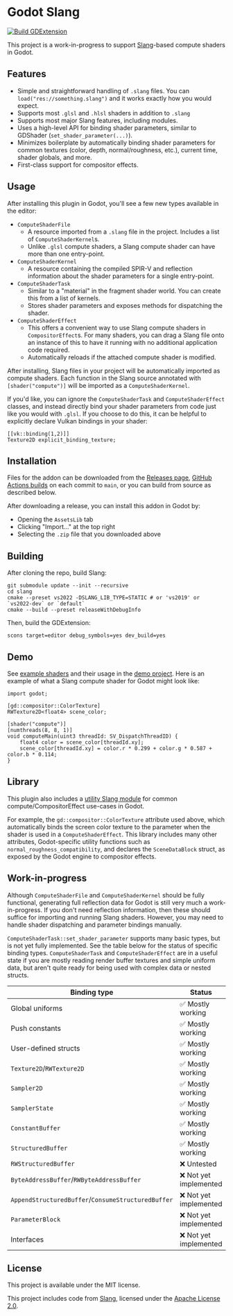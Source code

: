 # Godot Slang

[![Build GDExtension](https://github.com/DevPrice/godot-slang/actions/workflows/builds.yml/badge.svg)](https://github.com/DevPrice/godot-slang/actions/workflows/builds.yml)

This project is a work-in-progress to support [Slang](https://shader-slang.org/)-based compute shaders in Godot.

## Features
* Simple and straightforward handling of `.slang` files. You can `load("res://something.slang")` and it works exactly how you would expect.
* Supports most `.glsl` and `.hlsl` shaders in addition to `.slang`
* Supports most major Slang features, including modules.
* Uses a high-level API for binding shader parameters, similar to GDShader (`set_shader_parameter(...)`).
* Minimizes boilerplate by automatically binding shader parameters for common textures (color, depth, normal/roughness, etc.), current time, shader globals, and more.
* First-class support for compositor effects.

## Usage

After installing this plugin in Godot, you'll see a few new types available in the editor:
* `ComputeShaderFile`
  * A resource imported from a `.slang` file in the project. Includes a list of `ComputeShaderKernel`s.
  * Unlike `.glsl` compute shaders, a Slang compute shader can have more than one entry-point.
* `ComputeShaderKernel`
  * A resource containing the compiled SPIR-V and reflection information about the shader parameters for a single entry-point.
* `ComputeShaderTask`
  * Similar to a "material" in the fragment shader world. You can create this from a list of kernels.
  * Stores shader parameters and exposes methods for dispatching the shader.
* `ComputeShaderEffect`
  * This offers a convenient way to use Slang compute shaders in `CompositorEffect`s. For many shaders, you can drag a Slang file onto an instance of this to have it running with no additional application code required.
  * Automatically reloads if the attached compute shader is modified.

After installing, Slang files in your project will be automatically imported as compute shaders.
Each function in the Slang source annotated with `[shader("compute")]` will be imported as a `ComputeShaderKernel`.

If you'd like, you can ignore the `ComputeShaderTask` and `ComputeShaderEffect` classes, and instead directly bind your shader parameters from code just like you would with `.glsl`.
If you choose to do this, it can be helpful to explicitly declare Vulkan bindings in your shader:
```slang
[[vk::binding(1,2)]]
Texture2D explicit_binding_texture;
```

## Installation

Files for the addon can be downloaded from the [Releases page](https://github.com/DevPrice/godot-slang/releases),
[GitHub Actions builds](https://github.com/DevPrice/godot-slang/actions/workflows/builds.yml) on each commit to `main`,
or you can build from source as described below.

After downloading a release, you can install this addon in Godot by:
* Opening the `AssetsLib` tab
* Clicking "Import..." at the top right
* Selecting the `.zip` file that you downloaded above

## Building

After cloning the repo, build Slang:

```shell
git submodule update --init --recursive
cd slang
cmake --preset vs2022 -DSLANG_LIB_TYPE=STATIC # or 'vs2019' or `vs2022-dev` or `default`
cmake --build --preset releaseWithDebugInfo
```

Then, build the GDExtension:
```shell
scons target=editor debug_symbols=yes dev_build=yes
```

## Demo

See [example shaders](demo/shaders) and their usage in the [demo project](demo). Here is an example of what a Slang compute shader for Godot might look like:

```slang
import godot;

[gd::compositor::ColorTexture]
RWTexture2D<float4> scene_color;

[shader("compute")]
[numthreads(8, 8, 1)]
void computeMain(uint3 threadId: SV_DispatchThreadID) {
    float4 color = scene_color[threadId.xy];
    scene_color[threadId.xy] = color.r * 0.299 + color.g * 0.587 + color.b * 0.114;
}
```

## Library

This plugin also includes a [utility Slang module](demo/addons/shader-slang/modules/godot.slang) for common compute/CompositorEffect use-cases in Godot.

For example, the `gd::compositor::ColorTexture` attribute used above, which automatically binds the screen color texture to the parameter when the shader is used in a `ComputeShaderEffect`.
This library includes many other attributes, Godot-specific utility functions such as `normal_roughness_compatibility`, and declares the `SceneDataBlock` struct, as exposed by the Godot engine to compositor effects.

## Work-in-progress

Although `ComputeShaderFile` and `ComputeShaderKernel` should be fully functional, generating full reflection data for Godot is still very much a work-in-progress.
If you don't need reflection information, then these should suffice for importing and running Slang shaders. However, you may need to handle shader dispatching and parameter bindings manually.

`ComputeShaderTask::set_shader_parameter` supports many basic types, but is not yet fully implemented. See the table below for the status of specific binding types.
`ComputeShaderTask` and `ComputeShaderEffect` are in a useful state if you are mostly reading render buffer textures and simple uniform data, but aren't quite ready for being used with complex data or nested structs.

| Binding type                                       | Status                |
|----------------------------------------------------|-----------------------|
| Global uniforms                                    | ✅ Mostly working      |
| Push constants                                     | ✅ Mostly working      |
| User-defined structs                               | ✅ Mostly working      |
| `Texture2D`/`RWTexture2D`                          | ✅ Mostly working      |
| `Sampler2D`                                        | ✅ Mostly working      |
| `SamplerState`                                     | ✅ Mostly working      |
| `ConstantBuffer`                                   | ✅ Mostly working      |
| `StructuredBuffer`                                 | ✅ Mostly working      |
| `RWStructuredBuffer`                               | ❌ Untested            |
| `ByteAddressBuffer`/`RWByteAddressBuffer`          | ❌ Not yet implemented |
| `AppendStructuredBuffer`/`ConsumeStructuredBuffer` | ❌ Not yet implemented |
| `ParameterBlock`                                   | ❌ Not yet implemented |
| Interfaces                                         | ❌ Not yet implemented |

## License

This project is available under the MIT license.

This project includes code from [Slang](https://github.com/shader-slang/slang), licensed under the [Apache License 2.0](https://www.apache.org/licenses/LICENSE-2.0).
